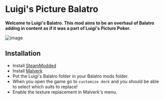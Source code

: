 # Luigi's Picture Balatro
**Welcome to Luigi's Balatro. This mod aims to be an overhaul of Balatro adding in content as if it was a part of Luigi's Picture Poker.**

![image](https://github.com/user-attachments/assets/ebeb60f6-4edc-4620-a14f-dbe3e485dbec)

## Installation 
* Install [SteamModded](https://github.com/Steamodded/smods/releases)
* Install [Malverk](https://github.com/Eremel/Malverk/releases)
* Put the Luigi's Balatro folder in your Balatro mods folder.
* When you open the game go to `customize deck` and you should be able to select which suits to replace!
* Enable the texture replacement in Malverk's menu.
